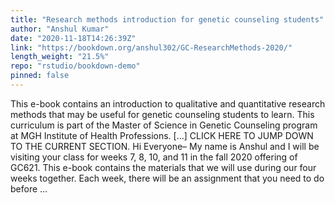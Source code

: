 ```yaml
---
title: "Research methods introduction for genetic counseling students"
author: "Anshul Kumar"
date: "2020-11-18T14:26:39Z"
link: "https://bookdown.org/anshul302/GC-ResearchMethods-2020/"
length_weight: "21.5%"
repo: "rstudio/bookdown-demo"
pinned: false
---
```


This e-book contains an introduction to qualitative and quantitative research methods that may be useful for genetic counseling students to learn. This curriculum is part of the Master of Science in Genetic Counseling program at MGH Institute of Health Professions. [...] CLICK HERE TO JUMP DOWN TO THE CURRENT SECTION. Hi Everyone– My name is Anshul and I will be visiting your class for weeks 7, 8, 10, and 11 in the fall 2020 offering of GC621. This e-book contains the materials that we will use during our four weeks together. Each week, there will be an assignment that you need to do before ...
